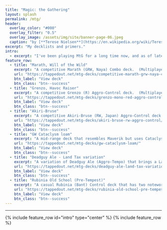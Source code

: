 ```yaml
---
title: "Magic: the Gathering"
layout: splash
permalink: /mtg/
header:
  overlay_color: "#000"
  overlay_filter: "0.5"
  overlay_image: /assets/img/site/banner-page-06.jpeg
  caption: "by [**Terese Nielsen**](https://en.wikipedia.org/wiki/Terese_Nielsen)"
excerpt: "My decklists and primers."
intro: 
  - excerpt: "I've been playing MtG for a long time now, and as of late, I only play and follow Legacy, Vintage, and EDH formats.  The following is a few selected decklists that I created and have played with.  You'll find detailed descriptions of each in the accompanying links.  They're ordered by popularity."
feature_row:
  - title: "Marath, Will of the Wild"
    excerpt: "A competitive Marath (GRW, Naya) Combo deck.  (Multiplayer EDH)"
    url: "https://tappedout.net/mtg-decks/competitive-marath-grw-naya-combo/"
    btn_label: "View deck"
    btn_class: "btn--success"
  - title: "Grenzo, Havoc Raiser"
    excerpt: "A competitive Grenzo (R) Aggro-Control deck.  (Multiplayer EDH)"
    url: "https://tappedout.net/mtg-decks/grenzo-mono-red-aggro-control/"
    btn_label: "View deck"
    btn_class: "btn--success"
  - title: "Akiri-Bruse"
    excerpt: "A competitive Akiri-Bruse (RW, Japan) Aggro-Control deck.  (Multiplayer EDH)"
    url: "https://tappedout.net/mtg-decks/akiri-bruse-rw-aggro-control/"
    btn_label: "View deck"
    btn_class: "btn--success"
  - title: "GW Cataclysm loam"
    excerpt: "A mid-range deck that resembles Maverik but uses Cataclysm for board control and Life from the Loam + Scroll Rack as card advantage engine.  (Legacy)"
    url: "https://tappedout.net/mtg-decks/gw-cataclysm-loam/"
    btn_label: "View deck"
    btn_class: "btn--success"
  - title: "Deadguy Ale - Land Tax variation"
    excerpt: "A variation of Deadguy Ale (Aggro-Tempo) that brings a Land Tax package to add an alternative win-con (Zombie Infestation) and card-advantage engine (Scroll Rack) to the already tried-and-tested core-list.  (Legacy)"
    url: "https://tappedout.net/mtg-decks/deadguy-ale-land-tax-variation/"
    btn_label: "View deck"
    btn_class: "btn--success"
  - title: "Rubinia Old School (Pre-Tempest)"
    excerpt: "A casual Rubinia (Bant) Control deck that has two noteworthy restrictions: (1) It only includes cards originally printed before the Tempest block (until mid-97); (2) It follows the current EDH banned list.  (Multiplayer EDH - Pre-Tempest variant)"
    url: "https://tappedout.net/mtg-decks/rubinia-old-school-pre-tempest-1/"
    btn_label: "View deck"
    btn_class: "btn--success"
---
```

***
{% include feature_row id="intro" type="center" %}
{% include feature_row %}
